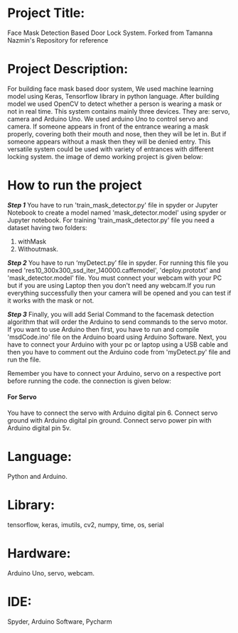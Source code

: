 # Project Title: 
Face Mask Detection Based Door Lock System.
Forked from Tamanna Nazmin's Repository for reference


# Project Description: 
For building face mask based door system, We used machine learning model using Keras, Tensorflow library in python language. After building model we used OpenCV to detect whether a person is wearing a mask or not in real time. This system contains mainly three devices. They are: servo, camera and Arduino Uno. We used arduino Uno to control servo and camera. If someone appears in front of the entrance wearing a mask properly, covering both their mouth and nose, then they will be let in. But if someone appears without a mask then they will be denied entry. This versatile system could be used with variety of entrances with different locking system. the image of demo working project is given below:

# How to run the project

***Step 1***
You have to run 'train_mask_detector.py' file in spyder or Jupyter Notebook to create a model named 'mask_detector.model' using spyder or Jupyter notebook.
For training 'train_mask_detector.py' file you need a dataset having two folders: 
1. withMask
2. Withoutmask. 

***Step 2***
You have to run ‘myDetect.py’ file in spyder. For running this file you need 'res10_300x300_ssd_iter_140000.caffemodel',  'deploy.prototxt' and 'mask_detector.model' file. 
You must connect your webcam with your PC but if you are using Laptop then you don't need any webcam.If you run everything successfully then your camera will be opened and you can test if it works with the mask or not.

***Step 3***
Finally, you will add Serial Command to the facemask detection algorithm that will order the Arduino to send commands to the servo motor.
If you want to use Arduino then first, you have to run and compile 'msdCode.ino' file on the Arduino board using Arduino Software. Next, you have to connect your Arduino with your pc or laptop using a USB cable and then you have to comment out the Arduino code from  'myDetect.py' file and run the file. 

Remember you have to connect your Arduino, servo on a respective port before running the code. 
the connection is given below:


#### For Servo 
You have to connect the servo with Arduino digital pin 6.
Connect servo ground with Arduino digital pin ground.
Connect servo power pin with Arduino digital pin 5v.


# Language: 
Python and Arduino.
# Library:
tensorflow, keras, imutils, cv2, numpy, time, os, serial
# Hardware:
Arduino Uno, servo, webcam.
# IDE: 
Spyder, Arduino Software, Pycharm
